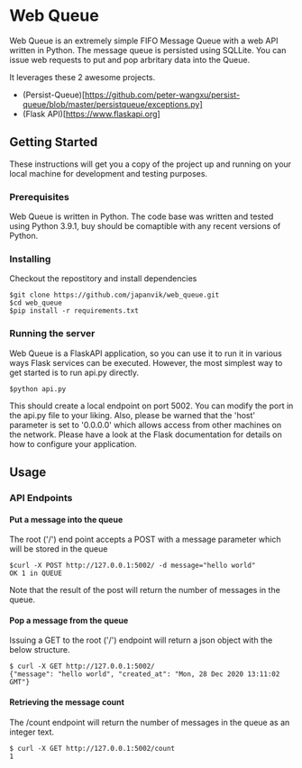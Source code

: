 # Web Queue
Web Queue is an extremely simple FIFO Message Queue with a web API written in Python. The message queue is persisted using SQLLite.
You can issue web requests to put and pop arbritary data into the Queue.

It leverages these 2 awesome projects.

- (Persist-Queue)[https://github.com/peter-wangxu/persist-queue/blob/master/persistqueue/exceptions.py]
- (Flask API)[https://www.flaskapi.org]

## Getting Started

These instructions will get you a copy of the project up and running on your local machine for development and testing purposes. 

### Prerequisites

Web Queue is written in Python. The code base was written and tested using Python 3.9.1, buy should be comaptible with any recent versions of Python.

### Installing

Checkout the repostitory and install dependencies

```
$git clone https://github.com/japanvik/web_queue.git
$cd web_queue
$pip install -r requirements.txt
```

### Running the server
Web Queue is a FlaskAPI application, so you can use it to run it in various
ways Flask services can be executed. However, the most simplest way to get
started is to run api.py directly.

```
$python api.py 
```

This should create a local endpoint on port 5002. You can modify the port in
the api.py file to your liking. Also, please be warned that the 'host'
parameter is set to '0.0.0.0' which allows access from other machines on the
network. Please have a look at the Flask documentation for details on how to
configure your application. 


## Usage

### API Endpoints

#### Put a message into the queue
The root ('/') end point accepts a POST with a message parameter which will be
stored in the queue

```
$curl -X POST http://127.0.0.1:5002/ -d message="hello world"
OK 1 in QUEUE
```
Note that the result of the post will return the number of messages in the
queue.

#### Pop a message from the queue
Issuing a GET to the root ('/') endpoint will return a json object with the
below structure.

```
$ curl -X GET http://127.0.0.1:5002/
{"message": "hello world", "created_at": "Mon, 28 Dec 2020 13:11:02 GMT"}
```

#### Retrieving the message count
The /count endpoint will return the number of messages in the queue as an
integer text.

```
$ curl -X GET http://127.0.0.1:5002/count
1
```

